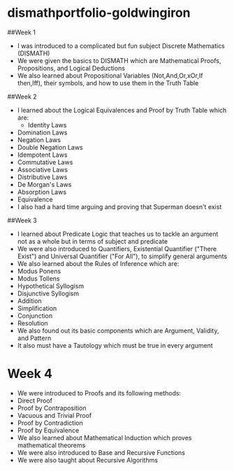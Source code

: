 # dismathportfolio-goldwingiron

##Week 1
- I was introduced to a complicated but fun subject Discrete Mathematics (DISMATH)
- We were given the basics to DISMATH which are Mathematical Proofs, Propositions, and Logical Deductions
- We also learned about Propositional Variables (Not,And,Or,xOr,If then,Iff), their symbols, and how to use them in the Truth Table

##Week 2
- I learned about the Logical Equivalences and Proof by Truth Table which are:
  - Identity Laws
 - Domination Laws
 - Negation Laws
 - Double Negation Laws
 - Idempotent Laws
 - Commutative Laws
 - Associative Laws
 - Distributive Laws
 - De Morgan's Laws
 - Absorption Laws
 - Equivalence
- I also had a hard time arguing and proving that Superman doesn't exist

##Week 3
- I learned about Predicate Logic that teaches us to tackle an argument not as a whole but in terms of subject and predicate
- We were also introduced to Quantifiers, Existential Quantifier ("There Exist") and Universal Quantifier ("For All"), to simplify general arguments 
- We also learned about the Rules of Inference which are:
 - Modus Ponens 
 - Modus Tollens 
 - Hypothetical Syllogism
 - Disjunctive Syllogism
 - Addition
 - Simplification
 - Conjunction
 - Resolution
- We also found out its basic components which are Argument, Validity, and Pattern
- It also must have a Tautology which must be true in every argument

# Week 4
- We were introduced to Proofs and its following methods:
 - Direct Proof
 - Proof by Contraposition
 - Vacuous and Trivial Proof
 - Proof by Contradiction
 - Proof by Equivalence
- We also learned about Mathematical Induction which proves mathematical theorems
- We were also introduced to Base and Recursive Functions
- We were also taught about Recursive Algorithms
